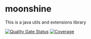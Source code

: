 # moonshine
This is a java utils and extensions library

[![Quality Gate Status](https://sonarcloud.io/api/project_badges/measure?project=ololx_moonshine&metric=alert_status)](https://sonarcloud.io/summary/new_code?id=ololx_moonshine)
[![Coverage](https://sonarcloud.io/api/project_badges/measure?project=ololx_moonshine&metric=coverage)](https://sonarcloud.io/summary/new_code?id=ololx_moonshine)
